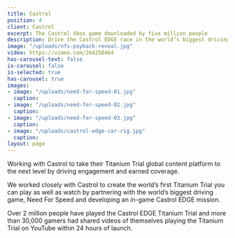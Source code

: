 ```yaml
---
title: Castrol
position: 4
client: Castrol
excerpt: The Castrol Xbox game downloaded by five million people
description: Drive the Castrol EDGE race in the world’s biggest driving game
image: "/uploads/nfs-payback-reveal.jpg"
video: https://vimeo.com/264258464
has-carousel-text: false
is-carousel: false
is-selected: true
has-carousel: true
images:
- image: "/uploads/need-for-speed-01.jpg"
  caption: 
- image: "/uploads/need-for-speed-02.jpg"
  caption: 
- image: "/uploads/need-for-speed-03.jpg"
  caption: 
- image: "/uploads/castrol-edge-car-rig.jpg"
  caption: 
layout: page
---
```


Working with Castrol to take their Titanium Trial global content platform to the next level by driving engagement and earned coverage.

We worked closely with Castrol to create the world’s first Titanium Trial you can play as well as watch by partnering with the world’s biggest driving game, Need For Speed and developing an in-game Castrol EDGE mission.

Over 2 million people have played the Castrol EDGE Titanium Trial and more than 30,000 gamers had shared videos of themselves playing the Titanium Trial on YouTube within 24 hours of launch.
